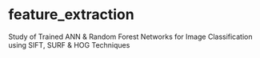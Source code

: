 # feature_extraction
Study of Trained ANN &amp; Random Forest Networks for Image Classification using SIFT, SURF &amp; HOG Techniques
